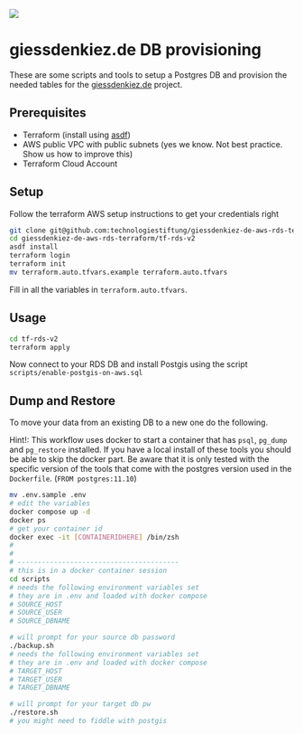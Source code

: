 ![](https://img.shields.io/badge/Build%20with%20%E2%9D%A4%EF%B8%8F-at%20Technologiesitftung%20Berlin-blue)

# giessdenkiez.de DB provisioning

These are some scripts and tools to setup a Postgres DB and provision the needed tables for the [giessdenkiez.de](https://github.com/technologiestiftung/giessdenkiez-de/) project.


## Prerequisites

- Terraform (install using [asdf](https://asdf-vm.com/#/))
- AWS public VPC with public subnets (yes we know. Not best practice. Show us how to improve this)
- Terraform Cloud Account

## Setup

Follow the terraform AWS setup instructions to get your credentials right

```bash
git clone git@github.com:technologiestiftung/giessdenkiez-de-aws-rds-terraform.git
cd giessdenkiez-de-aws-rds-terraform/tf-rds-v2
asdf install
terraform login
terraform init
mv terraform.auto.tfvars.example terraform.auto.tfvars
```
Fill in all the variables in `terraform.auto.tfvars`.
## Usage

```bash
cd tf-rds-v2
terraform apply
```

Now connect to your RDS DB and install Postgis using the script `scripts/enable-postgis-on-aws.sql`

## Dump and Restore

To move your data from an existing DB to a new one do the following. 

Hint!: This workflow uses docker to start a container that has `psql`, `pg_dump` and `pg_restore` installed. If you have a local install of these tools you should be able to skip the docker part. Be aware that it is only tested with the specific version of the tools that come with the postgres version used in the `Dockerfile`. (`FROM postgres:11.10`)

```bash
mv .env.sample .env
# edit the variables
docker compose up -d
docker ps 
# get your container id
docker exec -it [CONTAINERIDHERE] /bin/zsh
#
#
# ----------------------------------------
# this is in a docker container session
cd scripts
# needs the following environment variables set
# they are in .env and loaded with docker compose
# SOURCE_HOST
# SOURCE_USER
# SOURCE_DBNAME

# will prompt for your source db password
./backup.sh
# needs the following environment variables set
# they are in .env and loaded with docker compose
# TARGET_HOST
# TARGET_USER
# TARGET_DBNAME

# will prompt for your target db pw
./restore.sh
# you might need to fiddle with postgis
```

